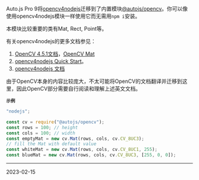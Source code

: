 Auto.js Pro 9将[opencv4nodejs](https://www.npmjs.com/package/opencv4nodejs)迁移到了内置模块[@autojs/opencv](https://www.npmjs.com/package/@autojs/opencv?activeTab=readme)。你可以像使用opencv4nodejs模块一样使用它而无需用`npm i`安装。

本模块比较重要的类有Mat, Rect, Point等。

有关opencv4nodejs的更多文档参见：

1.  [OpenCV 4.5.1文档](https://docs.opencv.org/4.5.1/index.html)，[OpenCV Mat](https://docs.opencv.org/4.5.1/d3/d63/classcv_1_1Mat.html)
2.  [opencv4nodejs Quick Start](https://www.npmjs.com/package/@autojs/opencv?activeTab=readme#quick-start)。
3.  [opencv4nodejs 文档](https://justadudewhohacks.github.io/opencv4nodejs/docs/Mat)

由于OpenCV本身的内容比较庞大，不太可能将OpenCV的文档翻译并迁移到这里，因此OpenCV部分需要自行阅读和理解上述英文文档。

**`示例`**

```javascript
"nodejs";

const cv = require("@autojs/opencv");
const rows = 100; // height
const cols = 100; // width
const emptyMat = new cv.Mat(rows, cols, cv.CV_8UC3);
// fill the Mat with default value
const whiteMat = new cv.Mat(rows, cols, cv.CV_8UC1, 255);
const blueMat = new cv.Mat(rows, cols, cv.CV_8UC3, [255, 0, 0]);
```

----
2023-02-15